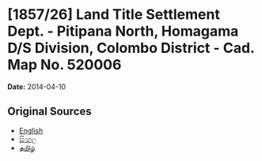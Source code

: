 # [1857/26] Land Title Settlement Dept. - Pitipana North, Homagama D/S Division, Colombo District - Cad. Map No. 520006

**Date:** 2014-04-10

## Original Sources

- [English](https://documents.gov.lk/view/extra-gazettes/2014/4/1857-26_E.pdf)
- [සිංහල](https://documents.gov.lk/view/extra-gazettes/2014/4/1857-26_S.pdf)
- [தமிழ்](https://documents.gov.lk/view/extra-gazettes/2014/4/1857-26_T.pdf)
